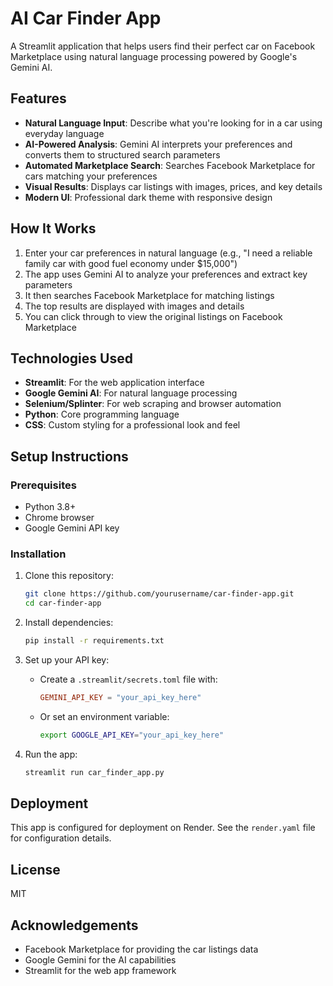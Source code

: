 # AI Car Finder App

A Streamlit application that helps users find their perfect car on Facebook Marketplace using natural language processing powered by Google's Gemini AI.

## Features

- **Natural Language Input**: Describe what you're looking for in a car using everyday language
- **AI-Powered Analysis**: Gemini AI interprets your preferences and converts them to structured search parameters
- **Automated Marketplace Search**: Searches Facebook Marketplace for cars matching your preferences
- **Visual Results**: Displays car listings with images, prices, and key details
- **Modern UI**: Professional dark theme with responsive design

## How It Works

1. Enter your car preferences in natural language (e.g., "I need a reliable family car with good fuel economy under $15,000")
2. The app uses Gemini AI to analyze your preferences and extract key parameters
3. It then searches Facebook Marketplace for matching listings
4. The top results are displayed with images and details
5. You can click through to view the original listings on Facebook Marketplace

## Technologies Used

- **Streamlit**: For the web application interface
- **Google Gemini AI**: For natural language processing
- **Selenium/Splinter**: For web scraping and browser automation
- **Python**: Core programming language
- **CSS**: Custom styling for a professional look and feel

## Setup Instructions

### Prerequisites

- Python 3.8+
- Chrome browser
- Google Gemini API key

### Installation

1. Clone this repository:
   ```bash
   git clone https://github.com/yourusername/car-finder-app.git
   cd car-finder-app
   ```

2. Install dependencies:
   ```bash
   pip install -r requirements.txt
   ```

3. Set up your API key:
   - Create a `.streamlit/secrets.toml` file with:
     ```toml
     GEMINI_API_KEY = "your_api_key_here"
     ```
   - Or set an environment variable:
     ```bash
     export GOOGLE_API_KEY="your_api_key_here"
     ```

4. Run the app:
   ```bash
   streamlit run car_finder_app.py
   ```

## Deployment

This app is configured for deployment on Render. See the `render.yaml` file for configuration details.

## License

MIT

## Acknowledgements

- Facebook Marketplace for providing the car listings data
- Google Gemini for the AI capabilities
- Streamlit for the web app framework
